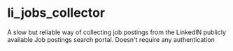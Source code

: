 # li_jobs_collector
A slow but reliable way of collecting job postings from the LinkedIN publicly available Job postings search portal. Doesn't require any authentication
